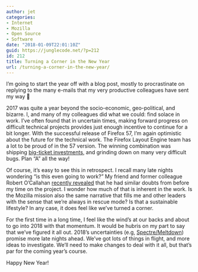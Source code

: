```yaml
---
author: jet
categories:
- Internet
- Mozilla
- Open Source
- Software
date: "2018-01-09T22:01:10Z"
guid: https://junglecode.net/?p=212
id: 212
title: Turning a Corner in the New Year
url: /turning-a-corner-in-the-new-year/
---
```


I’m going to start the year off with a blog post, mostly to procrastinate on replying to the many e-mails that my very productive colleagues have sent my way 🙂

2017 was quite a year beyond the socio-economic, geo-political, and bizarre. I, and many of my colleagues did what we could: find solace in work. I’ve often found that in uncertain times, making forward progress on difficult technical projects provides just enough incentive to continue for a bit longer. With the successful release of Firefox 57, I’m again optimistic about the future for the technical work. The Firefox Layout Engine team has a lot to be proud of in the 57 version. The winning combination was shipping [big-ticket investments](https://wiki.mozilla.org/Quantum/Stylo), and grinding down on many very difficult bugs. Plan “A” all the way!

Of course, it’s easy to see this in retrospect. I recall many late nights wondering “is this even going to work?” My friend and former colleague Robert O’Callahan [recently revealed](http://robert.ocallahan.org/2018/01/ancient-browser-wars-history-md5-hashed.html) that he had similar doubts from before my time on the project. I wonder how much of that is inherent in the work. Is the Mozilla mission also the same narrative that fills me and other leaders with the sense that we’re always in rescue mode? Is that a sustainable lifestyle? In any case, it does feel like we’ve turned a corner.

For the first time in a long time, I feel like the wind’s at our backs and about to go into 2018 with that momentum. It would be hubris on my part to say that we’ve figured it all out. 2018’s uncertainties (e.g, [Spectre/Meltdown](https://github.com/marcan/speculation-bugs/blob/master/README.md)) promise more late nights ahead. We’ve got lots of things in flight, and more ideas to investigate. We’ll need to make changes to deal with it all, but that’s par for the coming year’s course.

Happy New Year!
